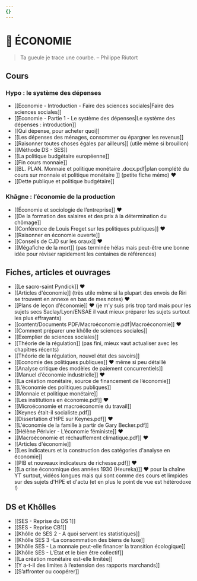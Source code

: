 ```yaml
---
{}
---
```

# 🏦 ÉCONOMIE

> Ta gueule je trace une courbe.
> – Philippe Riutort
## Cours 
### Hypo : le système des dépenses 

- [[Economie - Introduction - Faire des sciences sociales|Faire des sciences sociales]] 
- [[Economie - Partie 1 - Le système des dépenses|Le système des dépenses : introduction]] 
- [[Qui dépense, pour acheter quoi]] 
- [[Les dépenses des ménages,  consommer ou épargner les revenus]]  
- [[Raisonner toutes choses égales par ailleurs]] (utile même si brouillon)
- [[Méthode DS - SES]]
- [[La politique budgétaire européenne]] 
- [[Fin cours monnaie]] 
- [[BL. PLAN. Monnaie et politique monétaire .docx.pdf|plan complété du cours sur monnaie et politique monétaire ]] (petite fiche mémo) ❤️
- [[Dette publique et politique budgétaire]] 

### Khâgne : l’économie de la production 

- [[Économie et sociologie de l’entreprise]] ❤️
- [[De la formation des salaires et des prix à la détermination du chômage]] 
- [[Conférence de Louis Freget sur les politiques publiques]] ❤️
- [[Raisonner en économie ouverte]] 
- [[Conseils de CJD sur les oraux]] ❤️
- [[Mégafiche de la mort]] (pas terminée hélas mais peut-être une bonne idée pour réviser rapidement les centaines de références)

## Fiches, articles et ouvrages 

- [[Le sacro-saint Pyndick]] ❤️
- [[Articles d'économie]] (très utile même si la plupart des envois de Riri se trouvent en annexe en bas de mes notes) ❤️
- [[Plans de leçon d’économie]] ❤️ (je m'y suis pris trop tard mais pour les sujets secs Saclay/Lyon/ENSAE il vaut mieux préparer les sujets surtout les plus effrayants)
- [[content/Documents PDF/Macroéconomie.pdf|Macroéconomie]] ❤️ 
- [[Comment préparer une khôlle de sciences sociales]]
- [[Exemplier de sciences sociales]] 
- [[Théorie de la régulation]] (pas fini, mieux vaut actualiser avec les chapitres récents)
- [[Théorie de la régulation, nouvel état des savoirs]] 
- [[Economie des politiques publiques]] ❤️ même si peu détaillé
- [[Analyse critique des modèles de paiement concurrentiels]] 
- [[Manuel d’économie industrielle]] ❤️ 
- [[La création monétaire, source de financement de l’économie]] 
- [[L’économie des politiques publiques]] 
- [[Monnaie et politique monétaire]] 
- [[Les institutions en économie.pdf]] ❤️
- [[Microéconomie et macroéconomie du travail]] 
- [[Keynes était-il socialiste.pdf]]
- [[Dissertation d'HPE sur Keynes.pdf]] ❤️
- [[L'économie de la famille à partir de Gary Becker.pdf]] 
- [[Hélène Périvier - L’économie féministe]] ❤️
- [[Macroéconomie et réchauffement climatique.pdf]] ❤️
- [[Articles d'économie]] 
- [[Les indicateurs et la construction des catégories d'analyse en économie]] 
- [[PIB et nouveaux indicateurs de richesse.pdf]] ❤️
- [[La crise économique des années 1930 (Heureka)]] ❤️ pour la chaîne YT surtout, vidéos longues mais qui sont comme des cours et limpides sur des sujets d'HPE et d'actu (et en plus le point de vue est hétérodoxe !)

## DS et Khôlles

- [[SES - Reprise du DS 1]]
- [[SES - Reprise CB1]] 
- [[Khôlle de SES 2 - A quoi servent les statistiques]]
- [[Khôlle SES 3 -La consommation des biens de luxe]]
- [[Khôlle SES - La monnaie peut-elle financer la transition écologique]]
- [[Khôlle SES - L'Etat et le bien être collectif]] 
- [[La création monétaire est-elle limitée]] 
- [[Y a-t-il des limites à l’extension des rapports marchands]] 
- [[S’affronter ou coopérer]]  

